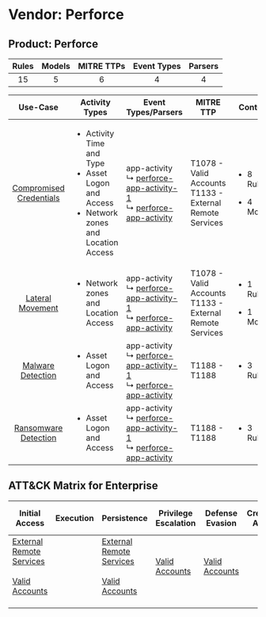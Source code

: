 Vendor: Perforce
================
Product: Perforce
-----------------
| Rules | Models | MITRE TTPs | Event Types | Parsers |
|:-----:|:------:|:----------:|:-----------:|:-------:|
|  15   |   5    |     6      |      4      |    4    |

|                                 Use-Case                                  | Activity Types                                                                                                     | Event Types/Parsers                                                                                                                                                                     | MITRE TTP                                                      | Content                                             |
|:-------------------------------------------------------------------------:| ------------------------------------------------------------------------------------------------------------------ | --------------------------------------------------------------------------------------------------------------------------------------------------------------------------------------- | -------------------------------------------------------------- | --------------------------------------------------- |
| [Compromised Credentials](../UseCases/usecase_compromised_credentials.md) | <ul><li>Activity Time  and Type</li><li>Asset Logon and Access</li><li>Network zones and Location Access</li></ul> |  app-activity<br> ↳ [perforce-app-activity-1](../Parsers/parserContent_perforce-app-activity-1.md)<br> ↳ [perforce-app-activity](../Parsers/parserContent_perforce-app-activity.md)<br> | T1078 - Valid Accounts<br>T1133 - External Remote Services<br> | <ul><li>8 Rules</li></ul><ul><li>4 Models</li></ul> |
|        [Lateral Movement](../UseCases/usecase_lateral_movement.md)        | <ul><li>Network zones and Location Access</li></ul>                                                                |  app-activity<br> ↳ [perforce-app-activity-1](../Parsers/parserContent_perforce-app-activity-1.md)<br> ↳ [perforce-app-activity](../Parsers/parserContent_perforce-app-activity.md)<br> | T1078 - Valid Accounts<br>T1133 - External Remote Services<br> | <ul><li>1 Rules</li></ul><ul><li>1 Models</li></ul> |
|       [Malware Detection](../UseCases/usecase_malware_detection.md)       | <ul><li>Asset Logon and Access</li></ul>                                                                           |  app-activity<br> ↳ [perforce-app-activity-1](../Parsers/parserContent_perforce-app-activity-1.md)<br> ↳ [perforce-app-activity](../Parsers/parserContent_perforce-app-activity.md)<br> | T1188 - T1188<br>                                              | <ul><li>3 Rules</li></ul>                           |
|    [Ransomware Detection](../UseCases/usecase_ransomware_detection.md)    | <ul><li>Asset Logon and Access</li></ul>                                                                           |  app-activity<br> ↳ [perforce-app-activity-1](../Parsers/parserContent_perforce-app-activity-1.md)<br> ↳ [perforce-app-activity](../Parsers/parserContent_perforce-app-activity.md)<br> | T1188 - T1188<br>                                              | <ul><li>3 Rules</li></ul>                           |

ATT&CK Matrix for Enterprise
----------------------------
| Initial Access                                                                                                                                   | Execution | Persistence                                                                                                                                      | Privilege Escalation                                                | Defense Evasion                                                     | Credential Access | Discovery | Lateral Movement | Collection | Command and Control | Exfiltration | Impact |
| ------------------------------------------------------------------------------------------------------------------------------------------------ | --------- | ------------------------------------------------------------------------------------------------------------------------------------------------ | ------------------------------------------------------------------- | ------------------------------------------------------------------- | ----------------- | --------- | ---------------- | ---------- | ------------------- | ------------ | ------ |
| [External Remote Services](https://attack.mitre.org/techniques/T1133)<br><br>[Valid Accounts](https://attack.mitre.org/techniques/T1078)<br><br> |           | [External Remote Services](https://attack.mitre.org/techniques/T1133)<br><br>[Valid Accounts](https://attack.mitre.org/techniques/T1078)<br><br> | [Valid Accounts](https://attack.mitre.org/techniques/T1078)<br><br> | [Valid Accounts](https://attack.mitre.org/techniques/T1078)<br><br> |                   |           |                  |            |                     |              |        |
